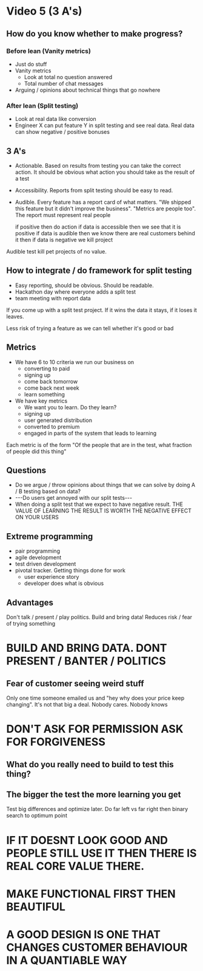 # Video 5 (3 A's)

## How do you know whether to make progress?

### Before lean (Vanity metrics)

 - Just do stuff
 - Vanity metrics
    - Look at total no question answered
    - Total number of chat messages
 - Arguing / opinions about technical things that go nowhere


### After lean (Split testing)

 - Look at real data like conversion
 - Engineer X can put feature Y in split testing and see real data. Real data can show negative / positive bonuses

## 3 A's

 - Actionable. Based on results from testing you can take the correct action. It should be obvious what action you should take as the result of a test
 - Accessibility. Reports from split testing should be easy to read. 
 - Audible. Every feature has a report card of what matters. "We shipped this feature but it didn't improve the business". "Metrics are people too". The report must represent real people

    if positive
        then do action
    if data is accessible
        then we see that it is positive
    if data is audible
        then we know there are real customers behind it
        then if data is negative we kill project

Audible test kill pet projects of no value.

## How to integrate / do framework for split testing

 - Easy reporting, should be obvious. Should be readable.
 - Hackathon day where everyone adds a split test
 - team meeting with report data

If you come up with a split test project. If it wins the data it stays, if it loses it leaves.

Less risk of trying a feature as we can tell whether it's good or bad

## Metrics

 - We have 6 to 10 criteria we run our business on
    - converting to paid
    - signing up
    - come back tomorrow
    - come back next week
    - learn something
 - We have key metrics
    - We want you to learn. Do they learn?
    - signing up
    - user generated distribution
    - converted to premium
    - engaged in parts of the system that leads to learning

Each metric is of the form "Of the people that are in the test, what fraction of people did this thing"

## Questions

 - Do we argue / throw opinions about things that we can solve by doing A / B testing based on data?
 - ---Do users get annoyed with our split tests---
 - When doing a split test that we expect to have negative result. THE VALUE OF LEARNING THE RESULT IS WORTH THE NEGATIVE EFFECT ON YOUR USERS 

## Extreme programming

 - pair programming
 - agile development
 - test driven development
 - pivotal tracker. Getting things done for work
    - user experience story
    - developer does what is obvious

## Advantages

Don't talk / present / play politics. Build and bring data!
Reduces risk / fear of trying something

# BUILD AND BRING DATA. DONT PRESENT / BANTER / POLITICS

## Fear of customer seeing weird stuff

Only one time someone emailed us and "hey why does your price keep changing". It's not that big a deal. Nobody cares. Nobody knows

# DON'T ASK FOR PERMISSION ASK FOR FORGIVENESS

## What do you really need to build to test this thing?

## The bigger the test the more learning you get

Test big differences and optimize later. Do far left vs far right then binary search to optimum point

# IF IT DOESNT LOOK GOOD AND PEOPLE STILL USE IT THEN THERE IS REAL CORE VALUE THERE.

# MAKE FUNCTIONAL FIRST THEN BEAUTIFUL

# A GOOD DESIGN IS ONE THAT CHANGES CUSTOMER BEHAVIOUR IN A QUANTIABLE WAY